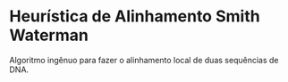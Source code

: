 # Heurística de Alinhamento Smith Waterman
Algoritmo ingênuo para fazer o alinhamento local de duas sequências de DNA.
